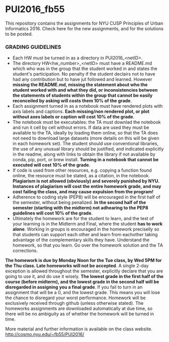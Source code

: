 # PUI2016_fb55

This repository contains the assignments for NYU CUSP Principles of Urban Informatics 2016. 
Check here for the new assignments, and for the solutions to be posted.

### GRADING GUIDELINES
- Each HW must be turned in as a directory in PUI2016_\<netID>.
- The directory  HW\<hw_number>\_\<netID> must have a README.md which who was in the group that the student worked in and states the student's participation. No penalty if the student declairs not to have had any contribution but to have jut followed and learned. However __missing the README.md, missing the statement about who the student worked with and what they did, or inconsistencies between the statements of students within the group that cannot be easily reconceiled by asking will costs them 10% of the grade__.
- Each assignment turned in as a notebook must have rendered plots with axis labels and captions. __Each missing/non rendered plot, or plot without axes labels or caption will cost 10% of the grade__.
- The notebook must be executables: the TA must downlad the notebook and run it cell by cell without errors. If data are used they must be available to the TA, ideally by loading them online, so that the TA does not need to download large datasets (more details on this will be given in each homework set). The student should use conventional libraries, the use of any unusual library should be justified, and indicated explicitly in the readme, along with links to obtain the library if not available by conda, pip, port, or brew install. __Turning in a notebook that cannot be executed will cost 10% of the grade__.
- If code is used from other resources, e.g. copying a function found online, the resource must be stated, as a citation, in the notebook. **Plagiarism is not allowed (obviously) and severely punished by NYU. Instances of plagiarism will cost the entire homework grade, and may cost failing the class, and may cause expulsion from the program!**
- Adherence to coding style (PEP8) will be encouraged in the first half of the semester, without being penalized. __In the second half of the semester (starting with the midterm) not adhearing to the PEP8 guidelines will cost 10% of the grade__.
- Ultimately the homework are for the student to learn, and the test of your learning is in the Midterm and Final, where the student __has to work alone__. Working in groups is encouraged in the homework preciselly so that students can support each other and learn from eachother taking advantage of the complementary skills they have. Understand the homework, so that you learn. Go over the homework solution and the TA corrections. 

__The homework is due by Monday Noon for the Tue class, by Wed 5PM for the Thu class. Late homeworks will not be accepted__. A single 2-day exception is allowed throughout the semester, explicitly declare that you are going to use it, and do use it wisely. __The lowest grade in the first half of the course (before midterm), and the lowest grade in the second half will be disregarded in assigning you a final grade__. If you fail to turn in an assignment that will be a 0, and the lowest grade. This means you will lose the chance to disregard your worst performance.   Homework will be exclusively received through github (unless otherwise stated). The homeworks assignments are downloaded automatically at due time, so there will be no ambiguity as of whether the homework will be turned in time.

More material and further information is available on the class website. http://cosmo.nyu.edu/~fb55/PUI2016/
